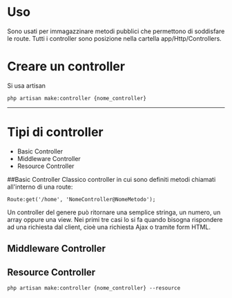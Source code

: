 # Uso
Sono usati per immagazzinare metodi pubblici che permettono di soddisfare le route. Tutti i controller sono posizione nella cartella app/Http/Controllers.

# Creare un controller
Si usa artisan
```
php artisan make:controller {nome_controller}
```

---
# Tipi di controller
- Basic Controller
- Middleware Controller
- Resource Controller

##Basic Controller
Classico controller in cui sono definiti metodi chiamati all'interno di una route:
```
Route:get('/home', 'NomeController@NomeMetodo');
```

Un controller del genere può ritornare una semplice stringa, un numero, un array oppure una view. Nei primi tre casi lo si fa quando bisogna rispondere ad una richiesta dal client, cioè una richiesta Ajax o tramite form HTML.


## Middleware Controller

## Resource Controller
```
php artisan make:controller {nome_controller} --resource
```